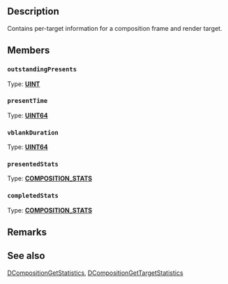## Description

Contains per-target information for a composition frame and render target.

## Members

### `outstandingPresents`

Type: **[UINT](https://learn.microsoft.com/windows/win32/WinProg/windows-data-types)**

### `presentTime`

Type: **[UINT64](https://learn.microsoft.com/windows/win32/WinProg/windows-data-types)**

### `vblankDuration`

Type: **[UINT64](https://learn.microsoft.com/windows/win32/WinProg/windows-data-types)**

### `presentedStats`

Type: **[COMPOSITION_STATS](https://learn.microsoft.com/windows/win32/api/dcomptypes/ns-dcomptypes-composition_stats)**

### `completedStats`

Type: **[COMPOSITION_STATS](https://learn.microsoft.com/windows/win32/api/dcomptypes/ns-dcomptypes-composition_stats)**

## Remarks

## See also

[DCompositionGetStatistics](https://learn.microsoft.com/windows/win32/api/dcomp/nf-dcomp-dcompositiongetstatistics), [DCompositionGetTargetStatistics](https://github.com/MicrosoftDocs/sdk-api/blob/docs/sdk-api-src/content/dcomp/nf-dcomp-dcompositiongettargetstatistics.md)